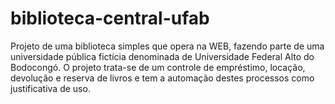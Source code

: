 # biblioteca-central-ufab
Projeto de uma biblioteca simples que opera na WEB, fazendo parte de uma universidade pública fictícia denominada de Universidade Federal Alto do Bodocongó. O projeto trata-se de um controle de empréstimo, locação, devolução e reserva de livros e tem a automação destes processos como justificativa de uso.
